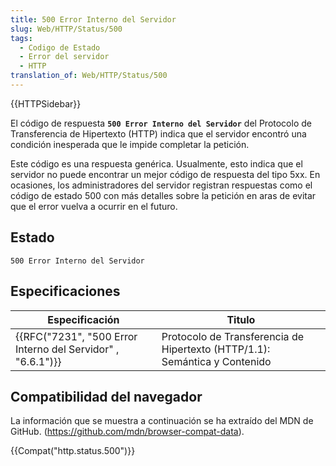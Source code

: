 ```yaml
---
title: 500 Error Interno del Servidor
slug: Web/HTTP/Status/500
tags:
  - Codigo de Estado
  - Error del servidor
  - HTTP
translation_of: Web/HTTP/Status/500
---
```

{{HTTPSidebar}}

El código de respuesta **`500 Error Interno del Servidor`** del Protocolo de Transferencia de Hipertexto (HTTP) indica que el servidor encontró una condición inesperada que le impide completar la petición.

Este código es una respuesta genérica. Usualmente, esto indica que el servidor no puede encontrar un mejor código de respuesta del tipo 5xx. En ocasiones, los administradores del servidor registran respuestas como el código de estado 500 con más detalles sobre la petición en aras de evitar que el error vuelva a ocurrir en el futuro.

## Estado

```
500 Error Interno del Servidor
```

## Especificaciones

| Especificación                                                                   | Titulo                                                                     |
| -------------------------------------------------------------------------------- | -------------------------------------------------------------------------- |
| {{RFC("7231", "500 Error Interno del Servidor" , "6.6.1")}} | Protocolo de Transferencia de Hipertexto (HTTP/1.1): Semántica y Contenido |

## Compatibilidad del navegador

La información que se muestra a continuación se ha extraído del MDN de GitHub. (<https://github.com/mdn/browser-compat-data>).

{{Compat("http.status.500")}}
